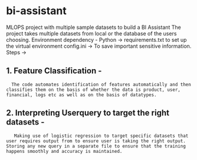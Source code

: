 # bi-assistant
MLOPS project with multiple sample datasets to build a BI Assistant
The project takes multiple datasets from local or the database of the users choosing. 
Environment dependency - 
  Python -> requirements.txt to set up the virtual environment
  config.ini -> To save important sensitive information. 
Steps -> 
  ## 1. Feature Classification -
      The code automates identification of features automatically and then classifies them on the basis of whether the data is product, user, financial, logs etc as well as on the basis of datatypes.  
  ## 2. Interpreting Userquery to target the right datasets -
       Making use of logistic regression to target specific datasets that user requires output from to ensure user is taking the right output. Storing any new query in a separate file to ensure that the training happens smoothly and accuracy is maintained. 
